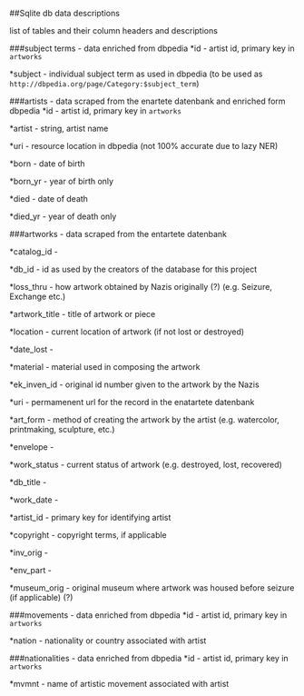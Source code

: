 ##Sqlite db data descriptions

list of tables and their column headers and descriptions

###subject terms - data enriched from dbpedia
*id - artist id, primary key in `artworks`

*subject - individual subject term as used in dbpedia (to be used as `http://dbpedia.org/page/Category:$subject_term`) 

###artists - data scraped from the enartete datenbank and enriched form dbpedia
*id - artist id, primary key in `artworks`

*artist - string, artist name

*uri - resource location in dbpedia (not 100% accurate due to lazy NER)

*born - date of birth

*born_yr - year of birth only

*died - date of death

*died_yr - year of death only


###artworks - data scraped from the entartete datenbank

*catalog_id - 

*db_id - id as used by the creators of the database for this project

*loss_thru - how artwork obtained by Nazis originally (?) (e.g. Seizure, Exchange etc.)

*artwork_title - title of artwork or piece

*location - current location of artwork (if not lost or destroyed)

*date_lost - 

*material - material used in composing the artwork

*ek_inven_id - original id number given to the artwork by the Nazis

*uri - permamenent url for the record in the enatartete datenbank

*art_form - method of creating the artwork by the artist (e.g. watercolor, printmaking, sculpture, etc.)

*envelope - 

*work_status - current status of artwork (e.g. destroyed, lost, recovered)

*db_title - 

*work_date -

*artist_id - primary key for identifying artist

*copyright - copyright terms, if applicable

*inv_orig - 

*env_part - 

*museum_orig - original museum where artwork was housed before seizure (if applicable) (?)


###movements - data enriched from dbpedia
*id - artist id, primary key in `artworks`

*nation - nationality or country associated with artist

###nationalities - data enriched from dbpedia
*id - artist id, primary key in `artworks`

*mvmnt - name of artistic movement associated with artist